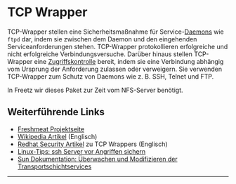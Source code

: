 TCP Wrapper
===========

TCP-Wrapper stellen eine Sicherheitsmaßnahme für
Service-[Daemons](http://de.wikipedia.org/wiki/Daemon)
wie `ftpd` dar, indem sie zwischen dem Daemon und den eingehenden
Serviceanforderungen stehen. TCP-Wrapper protokollieren erfolgreiche und
nicht erfolgreiche Verbindungsversuche. Darüber hinaus stellen
TCP-Wrapper eine
[Zugriffskontrolle](http://de.wikipedia.org/wiki/Access_Control_List)
bereit, indem sie eine Verbindung abhängig vom Ursprung der Anforderung
zulassen oder verweigern. Sie verwenden TCP-Wrapper zum Schutz von
Daemons wie z. B. SSH, Telnet und FTP.

In Freetz wir dieses Paket zur Zeit vom NFS-Server benötigt.

Weiterführende Links
--------------------

-   [Freshmeat
    Projektseite](http://freshmeat.net/projects/tcp_wrappers/)
-   [Wikipedia
    Artikel](http://en.wikipedia.org/wiki/TCP_Wrapper)
    (Englisch)
-   [Redhat Security
    Artikel](http://www.faqs.org/docs/securing/chap5sec37.html)
    zu TCP Wrappers (Englisch)
-   [Linux-Tips: ssh Server vor Angriffen
    sichern](http://www.linux-tips-and-tricks.de/index.php/ssh/ssh-Server-vor-Angriffen-sichern.html)
-   [Sun Dokumentation: Überwachen und Modifizieren der
    Transportschichtservices](http://docs.sun.com/app/docs/doc/820-2980/ipconfig-111?l=de&a=view)

------------------------------------------------------------------------

